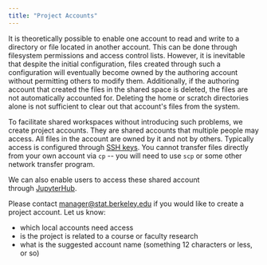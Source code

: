 ```yaml
---
title: "Project Accounts"
---
```


It is theoretically possible to enable one account to read and write to
a directory or file located in another account. This can be done through
filesystem permissions and access control lists. However, it is
inevitable that despite the initial configuration, files created through
such a configuration will eventually become owned by the authoring
account without permitting others to modify them. Additionally, if the
authoring account that created the files in the shared space is deleted,
the files are not automatically accounted for. Deleting the home or
scratch directories alone is not sufficient to clear out that account's
files from the system.

To facilitate shared workspaces without introducing such problems, we
create project accounts. They are shared accounts that multiple people
may access. All files in the account are owned by it and not by others.
Typically access is configured through [SSH keys](/access/ssh/ssh-keys). You
cannot transfer files directly from your own account via `cp` -- you will
need to use `scp` or some other network transfer program.

We can also enable users to access these shared account
through [JupyterHub](/access/jupyterhub). 

Please contact manager@stat.berkeley.edu if you would like to create a project account. Let us know:

- which local accounts need access
- is the project is related to a course or faculty research
- what is the suggested account name (something 12 characters or less,
  or so)
